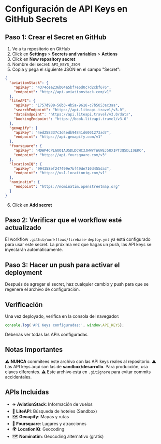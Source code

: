 # Configuración de API Keys en GitHub Secrets

## Paso 1: Crear el Secret en GitHub

1. Ve a tu repositorio en GitHub
2. Click en **Settings** > **Secrets and variables** > **Actions**
3. Click en **New repository secret**
4. Nombre del secret: `API_KEYS_JSON`
5. Copia y pega el siguiente JSON en el campo "Secret":

```json
{
  "aviationStack": {
    "apiKey": "4374cea236b04a5bf7e6d0c7d2cbf676",
    "endpoint": "http://api.aviationstack.com/v1"
  },
  "liteAPI": {
    "apiKey": "1757d988-56b3-4b5a-9618-c7b5053ac3aa",
    "searchEndpoint": "https://api.liteapi.travel/v3.0",
    "dataEndpoint": "https://api.liteapi.travel/v3.0/data",
    "bookingEndpoint": "https://book.liteapi.travel/v3.0"
  },
  "geoapify": {
    "apiKey": "4ed258337c3d4edb94841d6001273ad7",
    "endpoint": "https://api.geoapify.com/v1"
  },
  "foursquare": {
    "apiKey": "MDWP4CPLGUO1AUSDLDCWC3JHWYTWGWEJ5UXIPT3Q5DLI0EKO",
    "endpoint": "https://api.foursquare.com/v3"
  },
  "locationIQ": {
    "apiKey": "994358ef247499e7bf49de710d455da3",
    "endpoint": "https://us1.locationiq.com/v1"
  },
  "nominatim": {
    "endpoint": "https://nominatim.openstreetmap.org"
  }
}
```

6. Click en **Add secret**

## Paso 2: Verificar que el workflow esté actualizado

El workflow `.github/workflows/firebase-deploy.yml` ya está configurado para usar este secret.
La próxima vez que hagas un push, las API keys se inyectarán automáticamente.

## Paso 3: Hacer un push para activar el deployment

Después de agregar el secret, haz cualquier cambio y push para que se regenere el archivo de configuración.

## Verificación

Una vez deployado, verifica en la consola del navegador:
```javascript
console.log('API Keys configuradas:', window.API_KEYS);
```

Deberías ver todas las APIs configuradas.

## Notas Importantes

⚠️ **NUNCA** commitees este archivo con las API keys reales al repositorio.
⚠️ Las API keys aquí son las de **sandbox/desarrollo**. Para producción, usa claves diferentes.
⚠️ Este archivo está en `.gitignore` para evitar commits accidentales.

## APIs Incluidas

- ✈️ **AviationStack**: Información de vuelos
- 🏨 **LiteAPI**: Búsqueda de hoteles (Sandbox)
- 🗺️ **Geoapify**: Mapas y rutas
- 📍 **Foursquare**: Lugares y atracciones
- 🌍 **LocationIQ**: Geocoding
- 🗺️ **Nominatim**: Geocoding alternativo (gratis)
